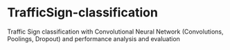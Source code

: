 # TrafficSign-classification
Traffic Sign classification with Convolutional Neural Network (Convolutions, Poolings, Dropout) and performance analysis and evaluation
